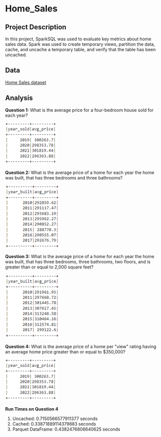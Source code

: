 # Home_Sales

## Project Description
In this project, SparkSQL was used to evaluate key metrics about home sales data. Spark was used to create temporary views, partition the data, cache, and uncache a temporary table, and verify that the table has been uncached. 

## Data
[Home Sales dataset](https://2u-data-curriculum-team.s3.amazonaws.com/dataviz-classroom/v1.2/22-big-data/home_sales_revised.csv)

## Analysis
**Question 1:** What is the average price for a four-bedroom house sold for each year? 

![(https://github.com/jttran97/Home_Sales/blob/f2fa090de3c018ab154a1514a6d0b3f2bc46be29/Images/avg_4bed.png)](https://github.com/jttran97/Home_Sales/blob/29d27036ec62036ea7c7da4267758aac7a580517/Images/avg_4bed.png)

**Question 2:** What is the average price of a home for each year the home was built, that has three bedrooms and three bathrooms? 

![(https://github.com/jttran97/Home_Sales/blob/f2fa090de3c018ab154a1514a6d0b3f2bc46be29/Images/avg_3bed_3bath.png)](https://github.com/jttran97/Home_Sales/blob/29d27036ec62036ea7c7da4267758aac7a580517/Images/avg_3bed_3bath.png)

**Question 3:** What is the average price of a home for each year the home was built, that has three bedrooms, three bathrooms, two floors, and is greater than or equal to 2,000 square feet?

![(https://github.com/jttran97/Home_Sales/blob/f2fa090de3c018ab154a1514a6d0b3f2bc46be29/Images/avg_3bed_2floors.png)](https://github.com/jttran97/Home_Sales/blob/29d27036ec62036ea7c7da4267758aac7a580517/Images/avg_3bed_2floors.png)

**Question 4:** What is the average price of a home per "view" rating having an average home price greater than or equal to $350,000?

![(https://github.com/jttran97/Home_Sales/blob/f2fa090de3c018ab154a1514a6d0b3f2bc46be29/Images/view_ratings.png)](https://github.com/jttran97/Home_Sales/blob/29d27036ec62036ea7c7da4267758aac7a580517/Images/avg_4bed.png)

**Run Times on Question 4**
1. Uncached: 0.7150566577911377 seconds
2. Cached: 0.33871889114379883 seconds
3. Parquet DataFrame: 0.4382476806640625 seconds
